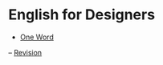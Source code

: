 # English for Designers

- [One Word](01-one-word)

– [Revision](https://klara-zaskalanova.github.io/english-for-designers/01-one-word/)

